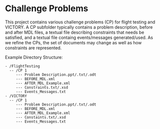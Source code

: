 # Challenge Problems

This project contains various challenge problems (CP) for flight testing and VICTORY. A CP subfolder typically contains a problem description, before and after MDL files, a textual file describing constraints that needs be satisfied, and a textual file containg events/messages generated/used. As we refine the CPs, the set of documents may change as well as how constraints are represented.


Example Directory Structure:

```
- /FlightTesting
  -- /CP 1
     --- Problem Description.ppt/.txt/.odt
     --- BEFORE_MDL.xml
     --- AFTER_MDL_Example.xml
     --- Constraints.txt/.xsd
     --- Events_Messages.txt
- /VICTORY
  -- /CP 1
     --- Problem Description.ppt/.txt/.odt
     --- BEFORE_MDL.xml
     --- AFTER_MDL_Example.xml
     --- Constaints.txt/.xsd
     --- Events_Messages.txt
```

